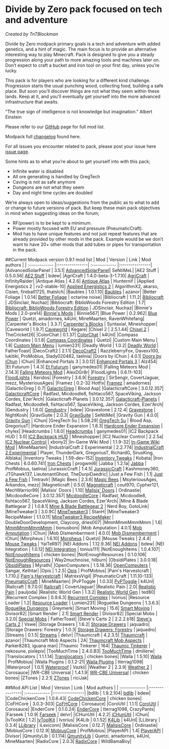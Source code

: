 # Divide by Zero pack focused on tech and adventure
*Created by TnTBlockman*

Divide by Zero modpack primary goals is a tech and adventure with added genetics, and a hint of magic. The main focus is to provide an alternative interesting way to play Minecraft. Pack is designed to give you a steady progression along your path to more amazing tools and machines later on. Don’t expect to craft a bucket and iron tool on your first day, unless you’re lucky.

This pack is for players who are looking for a different kind challenge. Progression starts the usual punching wood, collecting food, building a safe place. But soon you’ll discover things are not what they seem within these lands. Keep at it, and you'll eventually get yourself into the more advanced infrastructure that awaits.

"The true sign of intelligence is not knowledge but imagination."
Albert Einstein

Please refer to our [GitHub](https://github.com/tntblockman/TnTpack-Modpack) page for full mod list.

Modpack full [changelog](https://github.com/tntblockman/TnTpack-Modpack/blob/master/changelog) found here.

For all issues you encounter related to pack, please post your issue here [issue page](https://github.com/tntblockman/TnTpack-Modpack/issues).

Some hints as to what you’re about to get yourself into with this pack;

* Infinite water is disabled 
* All ore generating is handled by GregTech
* Caving is not as safe anymore
* Dungeons are not what they seem
* Day and night time cycles are doubled

We’re always open to ideas/suggestions from the public as to what to add or change to future versions of pack.  But keep these main pack objectives in mind when suggesting ideas on the forum;

* RF(power) is to be kept to a minimum.
* Power mostly focused with EU and pressure (PneumaticCraft).
* Mod has to have unique features and not just repeat features that are already provided by other mods in the pack.        Example would be we don’t want to have 20+ other mods that add tubes or pipes for transportation in the pack. 

##Current Modpack version 0.9.1 mod list
| Mod | Version | Link | Mod authors |
| :------------ |:---------------| :------------ |:---------------|
|AdvancedSolarPanel	| 3.5.1| [AdvancedSolarPanel](http://forum.industrial-craft.net/index.php?page=Thread&postID=27306)| SeNtiMeL|
|AE2 Stuff |	0.5.0.56| [AE2 Stuff](http://minecraft.curseforge.com/mc-mods/225194-ae2-stuff) |	bdew|
|AgriCraft |	1.4.0-beta-3-1.7.10| [AgriCraft](http://minecraft.curseforge.com/mc-mods/225635) |	InfinityRaider|
|Antique Atlas |	4.2.6| [Antique Atlas](http://minecraft.curseforge.com/mc-mods/227795) |	Hunternif |
|Applied Energistics 2 |	rv2-stable-10| [Applied Energistics 2](http://minecraft.curseforge.com/mc-mods/223794) |	AlgorithmX2, akarso, Cisien, fireball1725, thatsIch|
|Baubles |	1.0.1.10| [Baubles](http://www.curse.com/mc-mods/minecraft/227083-baubles) |	azanor|
|Better Foliage |	1.0.14| [Better Foliage](http://minecraft.curseforge.com/mc-mods/228529) |	octarine noise|
|Bibliocraft |	1.11.2| [Bibliocraft](http://minecraft.curseforge.com/mc-mods/228027) |	JDSinclair, Nuchaz|
|Bibliocraft: BiblioWoods Forestry Edition |	1.7| [Bibliocraft: BiblioWoods Forestry Edition](http://minecraft.curseforge.com/mc-mods/228363) |	JDSinclair, Nuchaz|
|Binnie's Mods |	2.0-pre14| [Binnie's Mods](http://minecraft.curseforge.com/mc-mods/223525) |	Binnie567|
|Blue Power |	0.2.962| [Blue Power](http://minecraft.curseforge.com/mc-mods/223099-blue-power) |	Quetzi, amadornes, k4Unl, MineMaarten, RavenWhitefang|
|Carpenter's Blocks |	3.3.7| [Carpenter's Blocks](http://minecraft.curseforge.com/mc-mods/228932-carpenters-blocks) |	Syntaxial, Mineshopper|
|Caveworld |	1.9.7| [Caveworld](http://www.minecraftforum.net/forums/mapping-and-modding/minecraft-mods/2217135-1-7-10-caveworld-adds-the-caveworld-dimension) |	Kegare|
|Chisel 2	| 2.5.1.44| [Chisel 2](http://minecraft.curseforge.com/mc-mods/225236)	| TheCricket26|
|ColorChat |	0.1.37| [ColorChat](http://minecraft.curseforge.com/mc-mods/221276-colorchat) |	k4Unl|
|Compass Coordinates |	0.1.8| [Compass Coordinates](http://minecraft.curseforge.com/mc-mods/231573-compass-coordinates) |	Quetzi|
|Custom Main Menu |	1.8| [Custom Main Menu](http://minecraft.curseforge.com/mc-mods/226406-custom-main-menu) |	lumien231|
|Deadly World |	1.0.2| [Deadly World](http://minecraft.curseforge.com/mc-mods/60098-deadly-world) |	FatherToast|
|DecoCraft2 |	2.1.1| [DecoCraft2](http://minecraft.curseforge.com/mc-mods/79616-decocraft2) |	RazzleberryFox, Davexx100, lukitiki, ProMobius, Slady020482, taelnia|
|Doors by iChun |	4.0.1| [Doors by iChun](http://minecraft.curseforge.com/mc-mods/229070-doors-by-ichun) |	iChun|
|Enhanced Portals 3 |	3.0.12| [Enhanced Portals 3](http://minecraft.curseforge.com/mc-mods/225921-enhanced-portals-3) |	Alz454|
|Et Futurum |	1.4.3| [Et Futurum](http://minecraft.curseforge.com/mc-mods/230114-et-futurum) |	ganymedes01|
|Falling Meteors Mod |	2.14.3| [Falling Meteors Mod](http://minecraft.curseforge.com/mc-mods/66776-falling-meteors-mod) |	AlexDGr8r|
|FloodLights |	0.6.11-103| [FloodLights](http://minecraft.curseforge.com/mc-mods/224728-floodlights) |	Keridos|
|Forestry	| 3.6.9| [Forestry](http://minecraft.curseforge.com/mc-mods/59751-forestry)	| SirSengir, CovertJaguar, mezz, MysteriousAges|
|Framez	| 0.2-32 Hotfix| [Framez](http://minecraft.curseforge.com/mc-mods/76118-framez)	| amadornes|
|GalacticGreg	| 0.7| [GalacticGreg](http://forum.industrial-craft.net/index.php?page=Thread&threadID=11039)	| Blood Asp|
|GalacticraftCore	| 3.0.12.357| [GalacticraftCore](http://micdoodle8.com/mods/galacticraft)	| Radfast, Micdoodle8, fishtaco567, SpaceViking, Jackson Cordes, Ezer'Arch|
|Galacticraft-Planets	| 3.0.12.357| [Galacticraft-Planets](http://micdoodle8.com/mods/galacticraft)	| Radfast, Micdoodle8, fishtaco567, SpaceViking, Jackson Cordes, Ezer'Arch|
|Gendustry	| 1.6.0| [Gendustry](http://minecraft.curseforge.com/mc-mods/70492-gendustry)	| bdew|
|Gravestone	| 2.12.4| [Gravestone](http://minecraft.curseforge.com/mc-mods/62929-gravestone_mod)	| NightKosh|
|GraviSuite	| 2.0.3| [GraviSuite](http://forum.industrial-craft.net/index.php?page=Thread&threadID=6915)	| SeNtiMel|
|Gravity Gun	| 4.0.0| [Gravity Gun](http://minecraft.curseforge.com/mc-mods/229072-gravity-gun)	| iChun|
|GregTech	5u | 5.08.29| [GregTech	5u](http://forum.industrial-craft.net/index.php?page=Thread&threadID=11488) | Blood Asp, GregoriusT|
|Hardcore Ender Expansion	| 1.8.3| [Hardcore Ender Expansion](http://minecraft.curseforge.com/mc-mods/228015-hardcore-ender-expansion)	| chylex|
|Headcrumbs	| 1.6.0| [Headcrumbs](http://minecraft.curseforge.com/mc-mods/222838-headcrumbs)	| ganymedes01|
|IC2 Backpack HUD	| 3.0| [IC2 Backpack HUD](http://forum.industrial-craft.net/index.php?page=Thread&threadID=8495)	| Mineshopper|
|IC2 Nuclear Control	| 2.2.5a| [IC2 Nuclear Control](http://forum.industrial-craft.net/index.php?page=Thread&threadID=10649)	| xbony2|
|In-Game Wiki Mod	| 1.1.9-32| [In-Game Wiki Mod](http://minecraft.curseforge.com/mc-mods/223815-in-game-wiki-mod)	| MineMaarten|
|IndustrialCraft 2 Experimental	| 2.2.774| [IndustrialCraft 2 Experimental](http://forum.industrial-craft.net/index.php?page=Thread&threadID=9843)	| Player, ThunderDark, GregoriusT, RichardG, SirusKing, Alblaka|
|Inventory Tweaks	| 1.59-dev-152| [Inventory Tweaks](http://minecraft.curseforge.com/mc-mods/223094-inventory-tweaks)	| Kobata|
|Iron Chests	| 6.0.60.741| [Iron Chests](http://minecraft.curseforge.com/mc-mods/228756-iron-chests)	| progwml6|
|Jabba	| 1.2.1a| [Jabba](http://minecraft.curseforge.com/mc-mods/73510-jabba)	| ProfMobius, taelnia|
|JurassicCraft	| 1.4.5| [JurassicCraft](http://minecraft.curseforge.com/mc-mods/226719-jurassicraft-2-0-pre-release)	| Kashmoney360, JTGhawk137, LieutenantGhost, TheDurpiDaedric|
|Just a Few Fish	| 1.1| [Just a Few Fish](http://minecraft.curseforge.com/mc-mods/235261-just-a-few-fish)	| Tmtravlr|
|Magic Bees	| 2.3.6| [Magic Bees](http://minecraft.curseforge.com/mc-mods/65764-magic-bees)	| MsyteriousAges, Arkandos, mezz|
|Magneticraft	| 0.5.0| [Magneticraft](http://minecraft.curseforge.com/mc-mods/224808-magneticraft)	| cout970, Cypher121, MechWarrior99|
|Malisis' Doors	| 1.10| [Malisis' Doors](http://minecraft.curseforge.com/mc-mods/223891-malisisdoors)	| Ordinastie|
|MicdoodleCore	| 3.0.12.357| [MicdoodleCore](http://micdoodle8.com/mods/galacticraft)	| Radfast, Micdoodle8, fishtaco567, SpaceViking, Jackson Cordes, Ezer'Arch|
|Mine & Blade Battlegear 2	| 1.0.8.1| [Mine & Blade Battlegear 2](http://minecraft.curseforge.com/mc-mods/59710-mb-battlegear-2)	| Nerd Boy, GotoLink|
|MineTweaker3	| 3.0.9C| [MineTweaker3](http://minecraft.curseforge.com/mc-mods/224029-minetweaker3)	| StanH|
|MineTweaker3 RecipeMaker	| 1.1.0.11| [MineTweaker3 RecipeMaker](http://minecraft.curseforge.com/mc-mods/226294-minetweaker-recipemaker)	| DoubleDoorDevelopment, Claycorp, dries007|
|MmmMmmMmmMmm	| 1.6| [MmmMmmMmmMmm](http://minecraft.curseforge.com/mc-mods/225738-mmmmmmmmmmmm)	| bonusboni|
|Mob Amputation	| 4.0.1| [Mob Amputation](http://minecraft.curseforge.com/mc-mods/229105-mob-amputation)	| iChun|
|Mob Dismemberment	| 4.0.0| [Mob Dismemberment](http://minecraft.curseforge.com/mc-mods/229067-mob-dismemberment)	| iChun|
|Morpheus	| 1.6.10| [Morpheus](http://minecraft.curseforge.com/mc-mods/69118-morpheus)	| Quetzi|
|Mouse Tweaks	| 2.4.4| [Mouse Tweaks](http://minecraft.curseforge.com/mc-mods/60089-mouse-tweaks)	| YalTeR97|
|NEI Addons	| 1.12.9.36| [NEI Addons](http://minecraft.curseforge.com/mc-mods/63352-nei-addons)	| bdew|
|NEI Integration	| 1.0.12| [NEI Integration](http://minecraft.curseforge.com/mc-mods/225251-nei-integration)	| tonius111|
|NotEnoughItems	| 1.0.4.107| [NotEnoughItems](http://minecraft.curseforge.com/mc-mods/222211-notenoughitems)	| chicken bones|
|NotEnoughResources	| 0.1.0.106| [NotEnoughResources](http://minecraft.curseforge.com/mc-mods/225815-notenoughresources)	| Way2muchnoise, hilburn|
|ObsidiPlates	| 3.0.0.18| [ObsidiPlates](http://minecraft.curseforge.com/mc-mods/59769-obsidiplates)	| Myrathi|
|OpenComputers	| 1.5.18.36| [OpenComputers](http://minecraft.curseforge.com/mc-mods/223008-opencomputers)	| Sangar, Kethtar|
|Opis	| 1.2.5| [Opis](http://minecraft.curseforge.com/mc-mods/73832-opis)	| ProfMobius|
|Pam's Harvestcraft	| 1.7.10.j| [Pam's Harvestcraft](http://minecraft.curseforge.com/mc-mods/221857-pams-harvestcraft)	| MatrexsVigil|
|PneumaticCraft	| 1.11.10-133| [PneumaticCraft](http://minecraft.curseforge.com/mc-mods/224125-pneumaticcraft)	| MineMaarten|
|PvPToggle	| 1.0.33| [PvPToggle](http://minecraft.curseforge.com/mc-mods/223394-pvptoggle)	| k4Unl|
|Railcraft	| 9.7.0.0| [Railcraft](http://minecraft.curseforge.com/mc-mods/51195-railcraft)	| CovertJaguar|
|Realistic Pain	| 2.0| [Realistic Pain](http://minecraft.curseforge.com/mc-mods/75541-realistic-pain)	| pauljoda|
|Realistic World Gen	| 1.3.2| [Realistic World Gen](http://www.minecraftforum.net/forums/mapping-and-modding/minecraft-mods/1281910-teds-world-gen-mods-realistic-world-gen-alpha-1-3)	| ted80|
|Recurrent Complex	| 0.9.6.3| [Recurrent Complex](http://minecraft.curseforge.com/mc-mods/223150-recurrent-complex)	| Ivorius|
|Resource Loader	| 1.2| [Resource Loader](http://minecraft.curseforge.com/mc-mods/226447-resource-loader)	| Lumien231|
|Roguelike Dungeons	| 1.3.6.3| [Roguelike Dungeons](http://minecraft.curseforge.com/mc-mods/221585-roguelike-dungeons)	| Greymerk|
|Smart Moving	| 15.6| [Smart Moving](http://minecraft.curseforge.com/mc-mods/229858-smart-moving)	| Divisor82|
|Smart Render	| 2.1| [Smart Render](http://minecraft.curseforge.com/mc-mods/229857-smart-render)	| Divisor82|
|Special Mobs	| 3.2.0| [Special Mobs](http://minecraft.curseforge.com/mc-mods/59968-special-mobs)	| FatherToast|
|Steve's Carts 2	| 2.2.2.b18| [Steve's Carts 2](http://minecraft.curseforge.com/mc-mods/228625-steves-carts-2)	| Vswe|
|Storage Drawers	| 1.6.2| [Storage Drawers](http://minecraft.curseforge.com/mc-mods/223852-storage-drawers)	| jaquadro|
|Storage Drawers: Forestry	| 1.0.3| [Storage Drawers: Forestry](http://minecraft.curseforge.com/mc-mods/231147-storage-drawers-forestry-pack)	| jaquadro|
|Streams	| 0.1.5| [Streams](http://minecraft.curseforge.com/mc-mods/229769-streams)	| delvr|
|Thaumcraft	| 4.2.3.5| [Thaumcraft](http://minecraft.curseforge.com/mc-mods/223628-thaumcraft)	| azanor|
|Thaumcraft Mob Aspects	| 2A| [Thaumcraft Mob Aspects](http://minecraft.curseforge.com/mc-mods/221389-thaumcraft-mob-aspects)	| Parker8283, iguana man|
|Thaumic Tinkerer	| 164| [Thaumic Tinkerer](http://minecraft.curseforge.com/mc-mods/75598-thaumic-tinkerer)	| nekosune, pixlepix|
|TooMuchTime	| 2.4.0.B3| [TooMuchTime](http://minecraft.curseforge.com/mc-mods/222463-toomuchtime)	| dmillerw|
|Translocators	| 1.1.1.14| [Translocators](http://minecraft.curseforge.com/mc-mods/229318-translocators)	| chicken bones|
|Waila	| 1.5.10| [Waila](http://minecraft.curseforge.com/mc-mods/73488-waila)	| ProfMobius|
|Waila Plugins	| 0.1.2-21| [Waila Plugins](http://minecraft.curseforge.com/mc-mods/226119-waila-plugins)	| tterrag1098|
|Waterproof	| 1.0.1| [Waterproof](http://minecraft.curseforge.com/mc-mods/231879-waterproof)	| Vazkii|
|Weather 2	| 2.3.9| [Weather 2](http://coros.us/mods/weather2)	| Corosauce|
|WR-CBE Universal	| 1.4.1.9| [WR-CBE Universal](http://minecraft.curseforge.com/mc-mods/229314-wr-cbe-universal)	| chicken bones|
|ZTones	| 2.2.1| [ZTones](http://minecraft.curseforge.com/mc-mods/224369-ztones)	| riciJak|

##Mod API List
| Mod | Version | Link | Mod authors |
| :------------ |:---------------| :------------ |:---------------|	
|bdlib	| 1.9.2.104| [bdlib](http://minecraft.curseforge.com/mc-mods/70496-bdlib)	| bdew|
|CodeChickenCore	| 1.0.6.43| [CodeChickenCore](http://minecraft.curseforge.com/mc-mods/222213-codechickencore)	| chicken bones|
|CoFHCore	| 3.0.3-303| [CoFHCore](http://www.curse.com/mc-mods/minecraft/cofhcore)	| Corosauce|
|CoroUtil	| 1.1.1| [CoroUtil](http://coros.us/mods/coroutil)	| Corosauce|
|EnderCore	| 0.1.0.24| [EnderCore](http://www.curse.com/mc-mods/minecraft/231868-endercore)	| tterrag1098, CrazyPants|
|Farseek	| 1.0.9| [Farseek](http://minecraft.curseforge.com/mc-mods/229708-farseek)	| delvr|
|iCHunUtil	| 4.2.2| [iCHunUtil](http://minecraft.curseforge.com/mc-mods/229060-ichunutil)	| iChun|
|IvToolKit	| 1.2| [IvToolKit](http://minecraft.curseforge.com/mc-mods/224535-ivtoolkit)	| Ivorius|
|K4Lib	| 0.1.52| [K4Lib](http://minecraft.curseforge.com/mc-mods/224740-k4lib)	| k4Unl|
|LLibrary	| 0.3.4| [LLibrary](http://minecraft.curseforge.com/mc-mods/230798-llibrary)	| iLexiconn|
|MalisisCore	| 0.12.7| [MalisisCore](http://minecraft.curseforge.com/mc-mods/223896-malisiscore)	| Ordinastie|
|MobiusCore	| 0.12.9| [MobiusCore](http://minecraft.curseforge.com/mc-mods/76734-mobiuscore)	| ProfMobius|
|PlayerAPI	| 1.4| [PlayerAPI](http://minecraft.curseforge.com/mc-mods/228969-player-api)	| Divisor|
|QmunityLib	| 0.1.114| [QmunityLib](http://minecraft.curseforge.com/mc-mods/224785-qmunitylib)	| Quetzi, amadornes, k4Unl, MineMaarten|
|RadixCore	| 2.0.3| [RadixCore](http://minecraft.curseforge.com/mc-mods/77286-radixcore)	| WildBamaBoy|


